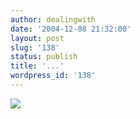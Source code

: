 ```yaml
---
author: dealingwith
date: '2004-12-08 21:32:00'
layout: post
slug: '138'
status: publish
title: '...'
wordpress_id: '138'
---
```


[![][1]][2]

   [1]: http://ofb.net/~epstein/sl/0412/20041208-lego-prisoners.jpg

   [2]: http://www.satanslaundromat.com/sl/archives/000443.html

